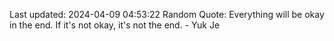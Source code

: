 Last updated: 2024-04-09 04:53:22
Random Quote: Everything will be okay in the end. If it's not okay, it's not the end. - Yuk Je
